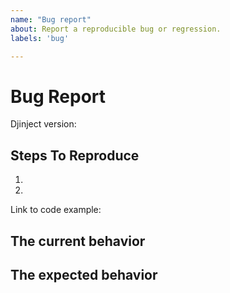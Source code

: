 ```yaml
---
name: "Bug report"
about: Report a reproducible bug or regression.
labels: 'bug'

---
```


# Bug Report

Djinject version:

<!--
  Please provide a clear and concise description of what the bug is. Include
  screenshots if needed. Please test using the latest version of Djinject to
  make sure your issue has not already been fixed.
-->

## Steps To Reproduce

1.
2.

<!--
  Your bug will get fixed much faster if we can run your code and it doesn't
  have dependencies other than Djinject. Issues without reproduction steps or
  code examples may be immediately closed as not actionable.
-->

Link to code example:

<!--
  Please provide a link to a repository on GitHub or provide a minimal code 
  example that reproduces the problem. You may provide a screenshot of some 
  application if you think it is relevant to your bug report. Here are some 
  tips for providing a minimal example: https://stackoverflow.com/help/mcve.
-->

## The current behavior

## The expected behavior
